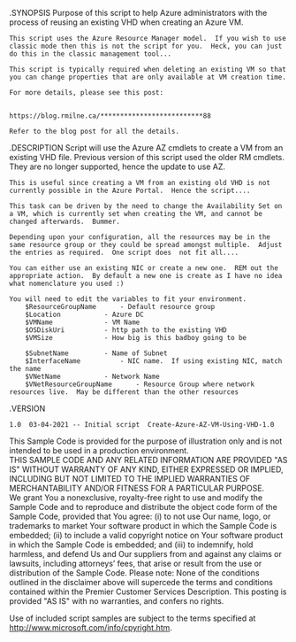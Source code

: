 .SYNOPSIS
	Purpose of this script to help Azure administrators with the process of reusing an existing VHD when creating an Azure VM. 

	This script uses the Azure Resource Manager model.  If you wish to use classic mode then this is not the script for you.  Heck, you can just do this in the classic management tool...

	This script is typically required when deleting an existing VM so that you can change properties that are only available at VM creation time.  

	For more details, please see this post:
		
	
	https://blog.rmilne.ca/**************************88 

	Refer to the blog post for all the details.
	


.DESCRIPTION
	Script will use the Azure AZ cmdlets to create a VM from an existing VHD file.  Previous version of this script used the older RM cmdlets.  They are no longer supported, hence the 	update to use AZ.
	
	This is useful since creating a VM from an existing old VHD is not currently possible in the Azure Portal.  Hence the script....
	
	This task can be driven by the need to change the Availability Set on a VM, which is currently set when creating the VM, and cannot be changed afterwards.  Bummer.
	 
	Depending upon your configuration, all the resources may be in the same resource group or they could be spread amongst multiple.  Adjust the entries as required.  One script does 	not fit all....

	You can either use an existing NIC or create a new one.  REM out the appropriate action.  By default a new one is create as I have no idea what nomenclature you used :) 

	You will need to edit the variables to fit your environment.  
		$ResourceGroupName		- Default resource group
		$Location			- Azure DC
		$VMName				- VM Name
		$OSDiskUri			- http path to the existing VHD
		$VMSize				- How big is this badboy going to be

		$SubnetName			- Name of Subnet
		$InterfaceName 			- NIC name.  If using existing NIC, match the name
		$VNetName 			- Network Name
		$VNetResourceGroupName 		- Resource Group where network resources live.  May be different than the other resources 

	

.VERSION
  
	1.0  03-04-2021 -- Initial script  Create-Azure-AZ-VM-Using-VHD-1.0 


  
This Sample Code is provided for the purpose of illustration only and is not intended to be used in a production environment.  
THIS SAMPLE CODE AND ANY RELATED INFORMATION ARE PROVIDED "AS IS" WITHOUT WARRANTY OF ANY KIND, EITHER EXPRESSED OR IMPLIED, 
INCLUDING BUT NOT LIMITED TO THE IMPLIED WARRANTIES OF MERCHANTABILITY AND/OR FITNESS FOR A PARTICULAR PURPOSE.  
We grant You a nonexclusive, royalty-free right to use and modify the Sample Code and to reproduce and distribute the object code form of the Sample Code, 
provided that You agree: 
(i) to not use Our name, logo, or trademarks to market Your software product in which the Sample Code is embedded; 
(ii) to include a valid copyright notice on Your software product in which the Sample Code is embedded; and 
(iii) to indemnify, hold harmless, and defend Us and Our suppliers from and against any claims or lawsuits, including attorneys’ fees, that arise or result from the use or distribution of the Sample Code.
Please note: None of the conditions outlined in the disclaimer above will supercede the terms and conditions contained within the Premier Customer Services Description.
This posting is provided "AS IS" with no warranties, and confers no rights. 

Use of included script samples are subject to the terms specified at http://www.microsoft.com/info/cpyright.htm.
